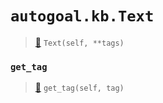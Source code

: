 # `autogoal.kb.Text`

> [📝](https://github.com/autogal/autogoal/blob/main/autogoal/kb/_data.py#L389)
> `Text(self, **tags)`

### `get_tag`

> [📝](https://github.com/autogoal/autogoal/blob/main/autogoal/kb/_data.py#L283)
> `get_tag(self, tag)`

